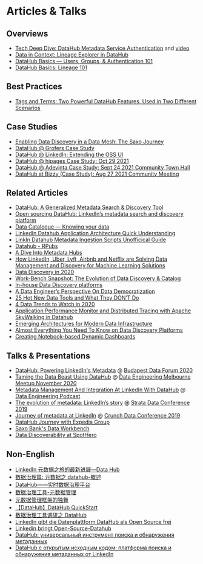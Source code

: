 # Articles & Talks

## Overviews

- [Tech Deep Dive: DataHub Metadata Service Authentication](https://blog.datahubproject.io/tech-deep-dive-introducing-datahub-metadata-service-authentication-661e3aabbad0) and [video](https://www.youtube.com/watch?v=DPY0G3Ix7Y8)
- [Data in Context: Lineage Explorer in DataHub](https://blog.datahubproject.io/data-in-context-lineage-explorer-in-datahub-a53a9a476dc4)
- [DataHub Basics — Users, Groups, & Authentication 101](https://www.youtube.com/watch?v=8Osw6p9vDYY)
- [DataHub Basics: Lineage 101](https://www.youtube.com/watch?v=rONGpsndzRw)

## Best Practices

- [Tags and Terms: Two Powerful DataHub Features, Used in Two Different Scenarios](https://blog.datahubproject.io/tags-and-terms-two-powerful-datahub-features-used-in-two-different-scenarios-b5b4791e892e)

## Case Studies

- [Enabling Data Discovery in a Data Mesh: The Saxo Journey](https://blog.datahubproject.io/enabling-data-discovery-in-a-data-mesh-the-saxo-journey-451b06969c8f)
- [DataHub @ Grofers Case Study](https://www.youtube.com/watch?v=m9kUYAuezFI)
- [DataHub @ LinkedIn: Extending the OSS UI](https://www.youtube.com/watch?v=Rdt4kJqDoww)
- [DataHub @ hipages Case Study: Oct 29 2021](https://www.youtube.com/watch?v=OFNzjUdMcJQ)
- [DataHub @ Adevinta Case Study: Sept 24 2021 Community Town Hall](https://www.youtube.com/watch?v=u9DRa_5uPIM)
- [DataHub at Bizzy (Case Study): Aug 27 2021 Community Meeting](https://www.youtube.com/watch?v=SuhLRr3QKt8)

## Related Articles

- [DataHub: A Generalized Metadata Search & Discovery Tool](https://engineering.linkedin.com/blog/2019/data-hub)
- [Open sourcing DataHub: LinkedIn’s metadata search and discovery platform](https://engineering.linkedin.com/blog/2020/open-sourcing-datahub--linkedins-metadata-search-and-discovery-p)
- [Data Catalogue — Knowing your data](https://medium.com/albert-franzi/data-catalogue-knowing-your-data-15f7d0724900)
- [LinkedIn Datahub Application Architecture Quick Understanding](https://medium.com/@liangjunjiang/linkedin-datahub-application-architecture-quick-understanding-a5b7868ee205)
- [LinkIn Datahub Metadata Ingestion Scripts Unofficical Guide](https://medium.com/@liangjunjiang/linkin-datahub-etl-unofficical-guide-7c3949483f8b)
- [Datahub - RPubs](https://rpubs.com/Priya_Shaji/dataHub)
- [A Dive Into Metadata Hubs](https://www.holistics.io/blog/a-dive-into-metadata-hubs/)
- [How LinkedIn, Uber, Lyft, Airbnb and Netflix are Solving Data Management and Discovery for Machine Learning Solutions](https://www.kdnuggets.com/2019/08/linkedin-uber-lyft-airbnb-netflix-solving-data-management-discovery-machine-learning-solutions.html)
- [Data Discovery in 2020](https://medium.com/@torokyle/data-discovery-in-2020-3c907383caa0)
- [Work-Bench Snapshot: The Evolution of Data Discovery & Catalog](https://medium.com/work-bench/work-bench-snapshot-the-evolution-of-data-discovery-catalog-2f6c0425616b)
- [In-house Data Discovery platforms](https://datastrategy.substack.com/p/in-house-data-discovery-platforms)
- [A Data Engineer’s Perspective On Data Democratization](https://towardsdatascience.com/a-data-engineers-perspective-on-data-democratization-a8aed10f4253)
- [25 Hot New Data Tools and What They DON’T Do](https://blog.amplifypartners.com/25-hot-new-data-tools-and-what-they-dont-do/)
- [4 Data Trends to Watch in 2020](https://medium.com/memory-leak/4-data-trends-to-watch-in-2020-491707902c09)
- [Application Performance Monitor and Distributed Tracing with Apache SkyWalking in Datahub](https://medium.com/@liangjunjiang/application-performance-monitor-and-distributed-tracing-with-apache-skywalking-in-datahub-16bc65e6c670)
- [Emerging Architectures for Modern Data Infrastructure](https://a16z.com/2020/10/15/the-emerging-architectures-for-modern-data-infrastructure/)
- [Almost Everything You Need To Know on Data Discovery Platforms](https://eugeneyan.com/writing/data-discovery-platforms/)
- [Creating Notebook-based Dynamic Dashboards](https://towardsdatascience.com/creating-notebook-based-dynamic-dashboards-91f936adc6f3)

## Talks & Presentations

- [DataHub: Powering LinkedIn's Metadata](https://github.com/acryldata/static-assets-test/raw/master/imgs/demo/DataHub_-_Powering_LinkedIn_Metadata.pdf) @ [Budapest Data Forum 2020](https://budapestdata.hu/2020/en/)
- [Taming the Data Beast Using DataHub](https://www.youtube.com/watch?v=bo4OhiPro7Y) @ [Data Engineering Melbourne Meetup November 2020](https://www.meetup.com/Data-Engineering-Melbourne/events/kgnvlrybcpbjc/)
- [Metadata Management And Integration At LinkedIn With DataHub](https://www.dataengineeringpodcast.com/datahub-metadata-management-episode-147/) @ [Data Engineering Podcast](https://www.dataengineeringpodcast.com)
- [The evolution of metadata: LinkedIn’s story](https://speakerdeck.com/shirshanka/the-evolution-of-metadata-linkedins-journey-strata-nyc-2019) @ [Strata Data Conference 2019](https://conferences.oreilly.com/strata/strata-ny-2019.html)
- [Journey of metadata at LinkedIn](https://www.youtube.com/watch?v=OB-O0Y6OYDE) @ [Crunch Data Conference 2019](https://crunchconf.com/2019)
- [DataHub Journey with Expedia Group](https://www.youtube.com/watch?v=ajcRdB22s5o)
- [Saxo Bank's Data Workbench](https://www.slideshare.net/SheetalPratik/linkedinsaxobankdataworkbench)
- [Data Discoverability at SpotHero](https://www.slideshare.net/MaggieHays/data-discoverability-at-spothero)

## Non-English

- [LinkedIn 元数据之旅的最新进展—Data Hub](https://blog.csdn.net/DataPipeline/article/details/100155781)
- [数据治理篇: 元数据之 datahub-概述](https://www.jianshu.com/p/04630b0c63f7)
- [DataHub——实时数据治理平台](https://segmentfault.com/a/1190000022563622)
- [数据治理工具-元数据管理](https://blog.csdn.net/weixin_42526352/article/details/105371012)
- [元数据管理框架的独舞](https://mp.weixin.qq.com/s/J6xtX3js70brdN3c_7ZkNg)
- [【DataHub】DataHub QuickStart](https://www.jianshu.com/p/eb34e7088c77)
- [数据治理工具调研之 DataHub](https://www.cnblogs.com/CodingJacob/p/di2jiang-gong-ju-diao-yan-zhidatahub.html)
- [LinkedIn gibt die Datenplattform DataHub als Open Source frei](https://www.heise.de/developer/meldung/LinkedIn-gibt-die-Datenplattform-DataHub-als-Open-Source-frei-4663773.html)
- [Linkedin bringt Open-Source-Datahub](https://www.itmagazine.ch/artikel/71532/Linkedin_bringt_Open-Source-Datahub.html)
- [DataHub: универсальный инструмент поиска и обнаружения метаданных](https://habr.com/ru/post/520930/)
- [DataHub с открытым исходным кодом: платформа поиска и обнаружения метаданных от LinkedIn](https://habr.com/ru/post/521536/)
